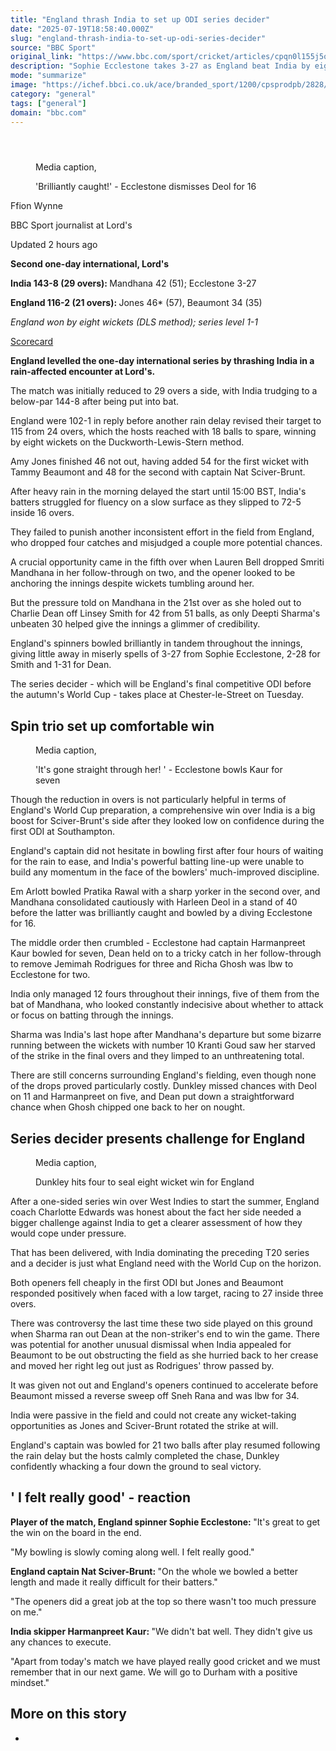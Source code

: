 ```yaml
---
title: "England thrash India to set up ODI series decider"
date: "2025-07-19T18:58:40.000Z"
slug: "england-thrash-india-to-set-up-odi-series-decider"
source: "BBC Sport"
original_link: "https://www.bbc.com/sport/cricket/articles/cpqn0l155j5o"
description: "Sophie Ecclestone takes 3-27 as England beat India by eight wickets in a rain-affected encounter at Lord's, setting up a one-day international series decider."
mode: "summarize"
image: "https://ichef.bbci.co.uk/ace/branded_sport/1200/cpsprodpb/2828/live/6c90f2b0-64cc-11f0-af20-030418be2ca5.jpg"
category: "general"
tags: ["general"]
domain: "bbc.com"
---
```

<div id="readability-page-1" class="page"><article id="urn-bbc-ares--article-cpqn0l155j5o"><header data-component="headline-block"></header><div data-component="media-block"><figure><figcaption><span>Media caption, </span><p>'Brilliantly caught!' - Ecclestone dismisses Deol for 16</p></figcaption></figure></div><div data-component="byline-block"><p>Ffion Wynne</p><p>BBC Sport journalist at Lord's</p></div><div data-component="metadata-block"><p><span><span><time data-testid="timestamp" datetime="2025-07-19T18:58:40.372Z">Updated 2 hours ago</time></span></span></p></div><div data-component="text-block"><p><b>Second one-day international, Lord's</b></p><p><b>India 143-8 (29 overs): </b>Mandhana 42 (51); Ecclestone 3-27</p><p><b>England 116-2 (21 overs): </b>Jones 46* (57), Beaumont 34 (35)</p><p><i>England won by eight wickets (DLS method); series level 1-1</i></p><p><a href="https://www.bbc.com/sport/cricket/scorecard/e-223251">Scorecard</a></p></div><div data-component="text-block"><p><b>England levelled the one-day international series by thrashing India in a rain-affected encounter at Lord's. </b></p><p>The match was initially reduced to 29 overs a side, with India trudging to a below-par 144-8 after being put into bat.</p><p>England were 102-1 in reply before another rain delay revised their target to 115 from 24 overs, which the hosts reached with 18 balls to spare, winning by eight wickets on the Duckworth-Lewis-Stern method.</p><p>Amy Jones finished 46 not out, having added 54 for the first wicket with Tammy Beaumont and 48 for the second with captain Nat Sciver-Brunt. </p><p>After heavy rain in the morning delayed the start until 15:00 BST, India's batters struggled for fluency on a slow surface as they slipped to 72-5 inside 16 overs.</p><p>They failed to punish another inconsistent effort in the field from England, who dropped four catches and misjudged a couple more potential chances.</p><p>A crucial opportunity came in the fifth over when Lauren Bell dropped Smriti Mandhana in her follow-through on two, and the opener looked to be anchoring the innings despite wickets tumbling around her.  </p><p>But the pressure told on Mandhana in the 21st over as she holed out to Charlie Dean off Linsey Smith for 42 from 51 balls, as only Deepti Sharma's unbeaten 30 helped give the innings a glimmer of credibility.</p><p>England's spinners bowled brilliantly in tandem throughout the innings, giving little away in miserly spells of 3-27 from Sophie Ecclestone, 2-28 for Smith and 1-31 for Dean.</p><p>The series decider - which will be England's final competitive ODI before the autumn's World Cup - takes place at Chester-le-Street on Tuesday.</p></div><p data-component="subheadline-block"><h2 id="Spin-trio-set-up-comfortable-win" tabindex="-1"><span role="text">Spin trio set up comfortable win</span></h2></p><div data-component="media-block"><figure><figcaption><span>Media caption, </span><p>'It's gone straight through her! ' - Ecclestone bowls Kaur for seven</p></figcaption></figure></div><div data-component="text-block"><p>Though the reduction in overs is not particularly helpful in terms of England's World Cup preparation, a comprehensive win over India is a big boost for Sciver-Brunt's side after they looked low on confidence during the first ODI at Southampton.</p><p>England's captain did not hesitate in bowling first after four hours of waiting for the rain to ease, and India's powerful batting line-up were unable to build any momentum in the face of the bowlers' much-improved discipline.</p><p>Em Arlott bowled Pratika Rawal with a sharp yorker in the second over, and Mandhana consolidated cautiously with Harleen Deol in a stand of 40 before the latter was brilliantly caught and bowled by a diving Ecclestone for 16. </p><p>The middle order then crumbled - Ecclestone had captain Harmanpreet Kaur bowled for seven, Dean held on to a tricky catch in her follow-through to remove Jemimah Rodrigues for three and Richa Ghosh was lbw to Ecclestone for two. </p><p>India only managed 12 fours throughout their innings, five of them from the bat of Mandhana, who looked constantly indecisive about whether to attack or focus on batting through the innings. </p><p>Sharma was India's last hope after Mandhana's departure but some bizarre running between the wickets with number 10 Kranti Goud saw her starved of the strike in the final overs and they limped to an unthreatening total. </p><p>There are still concerns surrounding England's fielding, even though none of the drops proved particularly costly. Dunkley missed chances with Deol on 11 and Harmanpreet on five, and Dean put down a straightforward chance when Ghosh chipped one back to her on nought.</p></div><p data-component="subheadline-block"><h2 id="Series-decider-presents-challenge-for-England" tabindex="-1"><span role="text">Series decider presents challenge for England</span></h2></p><div data-component="media-block"><figure><figcaption><span>Media caption, </span><p>Dunkley hits four to seal eight wicket win for England</p></figcaption></figure></div><div data-component="text-block"><p>After a one-sided series win over West Indies to start the summer, England coach Charlotte Edwards was honest about the fact her side needed a bigger challenge against India to get a clearer assessment of how they would cope under pressure.</p><p>That has been delivered, with India dominating the preceding T20 series and a decider is just what England need with the World Cup on the horizon. </p><p>Both openers fell cheaply in the first ODI but Jones and Beaumont responded positively when faced with a low target, racing to 27 inside three overs. </p><p>There was controversy the last time these two side played on this ground when Sharma ran out Dean at the non-striker's end to win the game. There was potential for another unusual dismissal when India appealed for Beaumont to be out obstructing the field as she hurried back to her crease and moved her right leg out just as Rodrigues' throw passed by.</p><p>It was given not out and England's openers continued to accelerate before Beaumont missed a reverse sweep off Sneh Rana and was lbw for 34.</p><p>India were passive in the field and could not create any wicket-taking opportunities as Jones and Sciver-Brunt rotated the strike at will.</p><p>England's captain was bowled for 21 two balls after play resumed following the rain delay but the hosts calmly completed the chase, Dunkley confidently whacking a four down the ground to seal victory.</p></div><p data-component="subheadline-block"><h2 id="-I-felt-really-good-reaction" tabindex="-1"><span role="text">' I felt really good' - reaction</span></h2></p><div data-component="text-block"><p><b>Player of the match, England spinner Sophie Ecclestone: </b>"It's great to get the win on the board in the end.</p><p>"My bowling is slowly coming along well. I felt really good."</p><p><b>England captain Nat Sciver-Brunt: </b>"On the whole we bowled a better length and made it really difficult for their batters."</p><p>"The openers did a great job at the top so there wasn't too much pressure on me."</p><p><b>India skipper Harmanpreet Kaur: </b>"We didn't bat well. They didn't give us any chances to execute.</p><p>"Apart from today's match we have played really good cricket and we must remember that in our next game. We will go to Durham with a positive mindset."</p></div><section data-component="links-block"><p><h2 type="normal">More on this story</h2></p><ul role="list"><li></li></ul></section></article></div>
